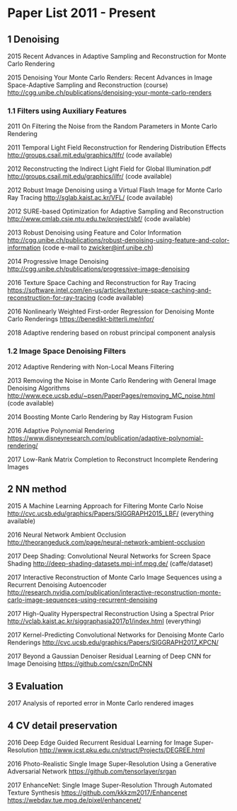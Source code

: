 # Paper List 2011 - Present

## 1 Denoising
2015 Recent Advances in Adaptive Sampling and Reconstruction for Monte Carlo Rendering

2015 Denoising Your Monte Carlo Renders: Recent Advances in Image Space-Adaptive Sampling and Reconstruction (course)
http://cgg.unibe.ch/publications/denoising-your-monte-carlo-renders

### 1.1 Filters using Auxiliary Features
2011 On Filtering the Noise from the Random Parameters in Monte Carlo Rendering

2011 Temporal Light Field Reconstruction for Rendering Distribution Effects
http://groups.csail.mit.edu/graphics/tlfr/ (code available)

2012 Reconstructing the Indirect Light Field for Global Illumination.pdf
http://groups.csail.mit.edu/graphics/ilfr/ (code available)

2012 Robust Image Denoising using a Virtual Flash Image for Monte Carlo Ray Tracing
http://sglab.kaist.ac.kr/VFL/ (code available)

2012 SURE-based Optimization for Adaptive Sampling and Reconstruction
http://www.cmlab.csie.ntu.edu.tw/project/sbf/ (code available)

2013 Robust Denoising using Feature and Color Information
http://cgg.unibe.ch/publications/robust-denoising-using-feature-and-color-information
(code e-mail to zwicker@inf.unibe.ch)

2014 Progressive Image Denoising
http://cgg.unibe.ch/publications/progressive-image-denoising

2016 Texture Space Caching and Reconstruction for Ray Tracing
https://software.intel.com/en-us/articles/texture-space-caching-and-reconstruction-for-ray-tracing (code available)

2016 Nonlinearly Weighted First-order Regression for Denoising Monte Carlo Renderings
https://benedikt-bitterli.me/nfor/

2018 Adaptive rendering based on robust principal component analysis

### 1.2 Image Space Denoising Filters
2012 Adaptive Rendering with Non-Local Means Filtering

2013 Removing the Noise in Monte Carlo Rendering with General Image Denoising Algorithms
http://www.ece.ucsb.edu/~psen/PaperPages/removing_MC_noise.html (code available)

2014 Boosting Monte Carlo Rendering by Ray Histogram Fusion

2016 Adaptive Polynomial Rendering
https://www.disneyresearch.com/publication/adaptive-polynomial-rendering/

2017 Low-Rank Matrix Completion to Reconstruct Incomplete Rendering Images

## 2 NN method
2015 A Machine Learning Approach for Filtering Monte Carlo Noise
http://cvc.ucsb.edu/graphics/Papers/SIGGRAPH2015_LBF/ (everything available)

2016 Neural Network Ambient Occlusion
http://theorangeduck.com/page/neural-network-ambient-occlusion

2017 Deep Shading: Convolutional Neural Networks for Screen Space Shading
http://deep-shading-datasets.mpi-inf.mpg.de/ (caffe/dataset)

2017 Interactive Reconstruction of Monte Carlo Image Sequences using a Recurrent Denoising Autoencoder
http://research.nvidia.com/publication/interactive-reconstruction-monte-carlo-image-sequences-using-recurrent-denoising

2017 High-Quality Hyperspectral Reconstruction Using a Spectral Prior
http://vclab.kaist.ac.kr/siggraphasia2017p1/index.html (everything)

2017 Kernel-Predicting Convolutional Networks for Denoising Monte Carlo Renderings
http://cvc.ucsb.edu/graphics/Papers/SIGGRAPH2017_KPCN/

2017 Beyond a Gaussian Denoiser Residual Learning of Deep CNN for Image Denoising
https://github.com/cszn/DnCNN

## 3 Evaluation
2017 Analysis of reported error in Monte Carlo rendered images

## 4 CV detail preservation
2016 Deep Edge Guided Recurrent Residual Learning for Image Super-Resolution 
http://www.icst.pku.edu.cn/struct/Projects/DEGREE.html

2016 Photo-Realistic Single Image Super-Resolution Using a Generative Adversarial Network 
https://github.com/tensorlayer/srgan

2017 EnhanceNet: Single Image Super-Resolution Through Automated Texture Synthesis
https://github.com/kkkzm2017/Enhancenet
https://webdav.tue.mpg.de/pixel/enhancenet/